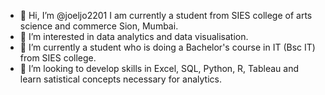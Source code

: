 - 👋 Hi, I’m @joeljo2201 I am currently a student from SIES college of arts science and commerce Sion, Mumbai.
- 👀 I’m interested in data analytics and data visualisation.
- 🌱 I’m currently a student who is doing a Bachelor's course in IT (Bsc IT) from SIES college.
- 💞️ I’m looking to develop skills in Excel, SQL, Python, R, Tableau and learn satistical concepts necessary for analytics.


